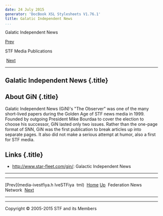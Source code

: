 ```yaml
---
date: 24 July 2015
generator: 'DocBook XSL Stylesheets V1.76.1'
title: Galatic Independent News
...
```


Galatic Independent News

[Prev](media-ivestfiya.html) 

STF Media Publications

 [Next](media-fnn.html)

* * * * *

Galatic Independent News {.title}
------------------------

About GiN {.title}
---------

Galatic Independent News (GiN)'s "The Observer" was one of the many
short-lived papers during the Golden Age of STF news media in 1999.
Founded by outgoing President Mike Bourdaa to cover the election to
choose his successor, GiN lasted only two issues. Rather than the
one-page format of SNN, GiN was the first publication to break articles
up into separate pages. It also did not make a serious attempt at humor,
also a first for STF media.

Links {.title}
-----

-   <http://www.star-fleet.com/gin/>: Galactic Independent News

* * * * *

  ------------------------ ------------------------ ------------------------
  [Prev](media-ivestfiya.h IveSTFiya 
  tml)                     [Home](../index.html)
  [Up](index.html)          Federation News Network
   [Next](media-fnn.html)  
  ------------------------ ------------------------ ------------------------

* * * * *

Copyright © 2005-2015 STF and its Members
